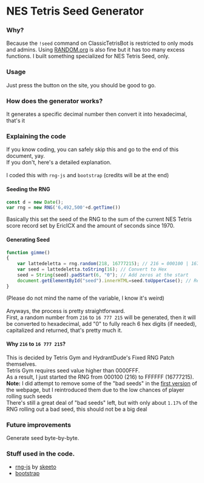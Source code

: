 # NES Tetris Seed Generator
### Why?
Because the `!seed` command on ClassicTetrisBot is restricted to only mods and admins. Using [RANDOM.org](https://www.random.org/) is also fine but it has too many excess functions. I built something specialized for NES Tetris Seed, only.
### Usage
Just press the button on the site, you should be good to go.
### How does the generator works?
It generates a specific decimal number then convert it into hexadecimal, that's it
### Explaining the code
If you know coding, you can safely skip this and go to the end of this document, yay. <br>
If you don't, here's a detailed explanation.
<br>
<br>
I coded this with `rng-js` and `bootstrap` (credits will be at the end) <br>
#### Seeding the RNG
``` javascript
const d = new Date();
var rng = new RNG('6,492,500'+d.getTime())
```
Basically this set the seed of the RNG to the sum of the current NES Tetris score record set by EricICX and the amount of seconds since 1970.
#### Generating Seed
``` javascript
function gimme()
{
    var lattedeletta = rng.random(218, 16777215); // 216 = 000100 | 16777215 = FFFFFF
    var seed = lattedeletta.toString(16); // Convert to Hex
    seed = String(seed).padStart(6, "0"); // Add zeros at the start
    document.getElementById("seed").innerHTML=seed.toUpperCase(); // Return seed
}  
```
(Please do not mind the name of the variable, I know it's weird) <br>           
Anyways, the process is pretty straightforward. <br>
First, a random number from `216` to `16 777 215` will be generated, then it will be converted to hexadecimal, add "0" to fully reach 6 hex digits (if needed), capitalized and returned, that's pretty much it.
#### Why `216` to `16 777 215`?
This is decided by Tetris Gym and HydrantDude's Fixed RNG Patch themselves. <br>
Tetris Gym requires seed value higher than 0000FFF. <br>
As a result, I just started the RNG from 000100 (216) to FFFFFF (16777215). <br>
**Note:** I did attempt to remove some of the "bad seeds" in the [first version](https://github.com/penny2k8/nestrisseedgenerator/releases/tag/v1.0.0) of the webpage, but I reintroduced them due to the low chances of player rolling such seeds  <br>
There's still a great deal of "bad seeds" left, but with only about `1.17%` of the RNG rolling out a bad seed, this should not be a big deal<br>
### Future improvements
Generate seed byte-by-byte.
### Stuff used in the code.
- [rng-js](https://github.com/skeeto/rng-js/tree/master) by [skeeto](https://github.com/skeeto)
- [bootstrap](https://getbootstrap.com/)
